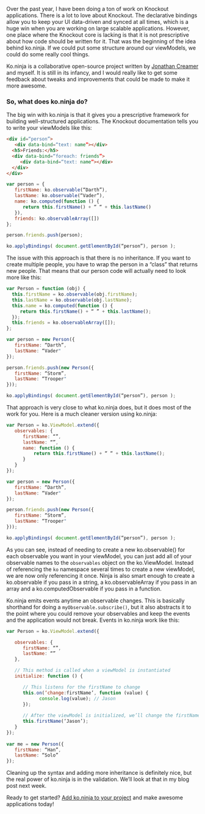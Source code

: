 Over the past year, I have been doing a ton of work on Knockout applications. There is a lot to love about Knockout. The declarative bindings allow you to keep your UI data-driven and synced at all times, which is a huge win when you are working on large scalable applications. However, one place where the Knockout core is lacking is that it is not prescriptive about how code should be written for it. That was the beginning of the idea behind ko.ninja. If we could put some structure around our viewModels, we could do some really cool things.

<!-- more -->

Ko.ninja is a collaborative open-source project written by [Jonathan Creamer](http://jonathancreamer.com/) and myself. It is still in its infancy, and I would really like to get some feedback about tweaks and improvements that could be made to make it more awesome.


### So, what does ko.ninja do?

The big win with ko.ninja is that it gives you a prescriptive framework for building well-structured applications. The Knockout documentation tells you to write your viewModels like this:

```html
<div id=“person”>
   <div data-bind=“text: name”></div>
  <h5>Friends:</h5>
  <div data-bind=“foreach: friends”>
     <div data-bind=“text: name”></div>
  </div>
</div>
```

```js
var person = {
   firstName: ko.observable(“Darth”),
   lastName: ko.observable(“Vader”),
   name: ko.computed(function () {
      return this.firstName() + “ “ + this.lastName()
   }),
   friends: ko.observableArray([])
};

person.friends.push(person);

ko.applyBindings( document.getElementById(“person”), person );
```

The issue with this approach is that there is no inheritance. If you want to create multiple people, you have to wrap the person in a “class” that returns new people. That means that our person code will actually need to look more like this:

```js
var Person = function (obj) {
  this.firstName = ko.observable(obj.firstName);
  this.lastName = ko.observable(obj.lastName);
  this.name = ko.computed(function () {
     return this.firstName() + “ ” + this.lastName();
  });
  this.friends = ko.observableArray([]);
};

var person = new Person({
   firstName: “Darth”,
   lastName: “Vader"
});

person.friends.push(new Person({
   firstName: “Storm”,
   lastName: “Trooper"
}));

ko.applyBindings( document.getElementById(“person”), person ); 
```

That approach is very close to what ko.ninja does, but it does most of the work for you. Here is a much cleaner version using ko.ninja:

```js
var Person = ko.ViewModel.extend({
   observables: {
      firstName: “”,
      lastName: “”,
      name: function () {
          return this.firstName() + “ “ + this.lastName();
      }
   }
});

var person = new Person({
   firstName: “Darth”,
   lastName: “Vader"
});

person.friends.push(new Person({
   firstName: “Storm”,
   lastName: “Trooper"
}));

ko.applyBindings( document.getElementById(“person”), person );  
```

As you can see, instead of needing to create a new ko.observable() for each observable you want in your viewModel, you can just add all of your observable names to the `observables` object on the ko.ViewModel. Instead of referencing the `ko` namespace several times to create a new viewModel, we are now only referencing it once. Ninja is also smart enough to create a ko.observable if you pass in a string, a ko.observableArray if you pass in an array and a ko.computedObservable if you pass in a function.

Ko.ninja emits events anytime an observable changes. This is basically shorthand for doing a `myObservable.subscribe()`, but it also abstracts it to the point where you could remove your observables and keep the events and the application would not break.  Events in ko.ninja work like this:

```js
var Person = ko.ViewModel.extend({

   observables: {
      firstName: “”,
      lastName: “”
   },

   // This method is called when a viewModel is instantiated
   initialize: function () {

      // This listens for the firstName to change
      this.on(‘change:firstName’, function (value) {
            console.log(value); // Jason
      });
      
      // After the viewModel is initialized, we’ll change the firstName to Jason
      this.firstName(‘Jason’);
   }
});
 
var me = new Person({
   firstName: “Han”,
   lastName: “Solo”
});
```

Cleaning up the syntax and adding more inheritance is definitely nice, but the real power of ko.ninja is in the validation. We’ll look at that in my blog post next week.

Ready to get started? [Add ko.ninja to your project](https://github.com/jcreamer898/ko.ninja) and make awesome applications today!